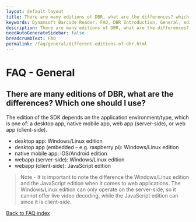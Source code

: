 ```yaml
---
layout: default-layout
title: There are many editions of DBR, what are the differences? which one should I use?
keywords: Dynamsoft Barcode Reader, FAQ, DBR Introduction, General, editions
description: There are many editions of DBR, what are the differences? which one should I use?
needAutoGenerateSidebar: false
breadcrumbText: FAQ
permalink: /faq/general/different-editions-of-dbr.html
---
```


# FAQ - General

## There are many editions of DBR, what are the differences? Which one should I use?

The edition of the SDK depends on the application environment/type, which is one of: a desktop app, native mobile app, web app (server-side), or web app (client-side).

- desktop app: Windows/Linux edition
- desktop app (embedded – e.g. raspberry pi): Windows/Linux edition
- native mobile app: iOS/Android edition
- webapp (server-side): Windows/Linux edition
- webapp (client-side): JavaScript edition

> Note - It is important to note the difference the Windows/Linux edition and the JavaScript edition when it comes to web applications. The Windows/Linux edition can only operate on the server-side, so it cannot offer live video decoding, while the JavaScript edition can since it is client-side.

[Back to FAQ index](index.md)
